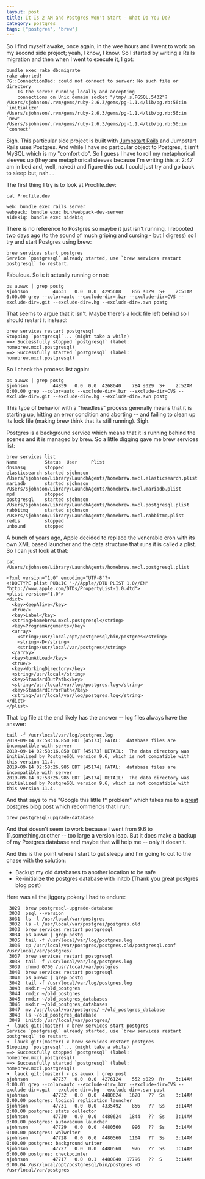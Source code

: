 ```yaml
---
layout: post
title: It Is 2 AM and Postgres Won't Start - What Do You Do?
category: postgres
tags: ["postgres", "brew"]
---
```

So I find myself awake, once again, in the wee hours and I went to work on my second side project; yeah, I know, I know.  So I started by writing a Rails migration and then when I went to execute it, I got:

    bundle exec rake db:migrate
    rake aborted!
    PG::ConnectionBad: could not connect to server: No such file or directory
    	Is the server running locally and accepting
    	connections on Unix domain socket "/tmp/.s.PGSQL.5432"?
    /Users/sjohnson/.rvm/gems/ruby-2.6.3/gems/pg-1.1.4/lib/pg.rb:56:in `initialize'
    /Users/sjohnson/.rvm/gems/ruby-2.6.3/gems/pg-1.1.4/lib/pg.rb:56:in `new'
    /Users/sjohnson/.rvm/gems/ruby-2.6.3/gems/pg-1.1.4/lib/pg.rb:56:in `connect'
    
Sigh.  This particular side project is built with [Jumpstart Rails](https://jumpstartrails.com/) and Jumpstart Rails uses Postgres.  And while I have no particular object to Postgres, it isn't MySQL which is my "comfort db".  So I guess I have to roll my metaphorical sleeves up (they are metaphorical sleeves because I'm writing this at 2:47 am in bed and, well, naked) and figure this out.  I could just try and go back to sleep but, nah....

The first thing I try is to look at Procfile.dev:

    cat Procfile.dev
    
    web: bundle exec rails server
    webpack: bundle exec bin/webpack-dev-server
    sidekiq: bundle exec sidekiq

There is no reference to Postgres so maybe it just isn't running.  I rebooted two days ago (to the sound of much griping and cursing - but I digress) so I try and start Postgres using brew:

    brew services start postgres
    Service `postgresql` already started, use `brew services restart postgresql` to restart.
    
Fabulous.  So is it actually running or not:

    ps auwwx | grep postg
    sjohnson         44631   0.0  0.0  4295688    856 s029  S+    2:51AM   0:00.00 grep --color=auto --exclude-dir=.bzr --exclude-dir=CVS --exclude-dir=.git --exclude-dir=.hg --exclude-dir=.svn postg

That seems to argue that it isn't.  Maybe there's a lock file left behind so I should restart it instead:

    brew services restart postgresql
    Stopping `postgresql`... (might take a while)
    ==> Successfully stopped `postgresql` (label: homebrew.mxcl.postgresql)
    ==> Successfully started `postgresql` (label: homebrew.mxcl.postgresql)
    
So I check the process list again:

    ps auwwx | grep postg
    sjohnson         44859   0.0  0.0  4268040    784 s029  S+    2:52AM   0:00.00 grep --color=auto --exclude-dir=.bzr --exclude-dir=CVS --exclude-dir=.git --exclude-dir=.hg --exclude-dir=.svn postg
    
This type of behavior with a "headless" process generally means that it is starting up, hitting an error condition and aborting -- and failing to clean up its lock file (making brew think that its still running).  Sigh.

Postgres is a background service which means that it is running behind the scenes and it is managed by brew.  So a little digging gave me brew services list:

    brew services list
    Name          Status  User     Plist
    dnsmasq       stopped
    elasticsearch started sjohnson /Users/sjohnson/Library/LaunchAgents/homebrew.mxcl.elasticsearch.plist
    mariadb       started sjohnson /Users/sjohnson/Library/LaunchAgents/homebrew.mxcl.mariadb.plist
    mpd           stopped
    postgresql    started sjohnson /Users/sjohnson/Library/LaunchAgents/homebrew.mxcl.postgresql.plist
    rabbitmq      started sjohnson /Users/sjohnson/Library/LaunchAgents/homebrew.mxcl.rabbitmq.plist
    redis         stopped
    unbound       stopped
    
A bunch of years ago, Apple decided to replace the venerable cron with its own XML based launcher and the data structure that runs it is called a plist.  So I can just look at that:

    cat /Users/sjohnson/Library/LaunchAgents/homebrew.mxcl.postgresql.plist
    
    <?xml version="1.0" encoding="UTF-8"?>
    <!DOCTYPE plist PUBLIC "-//Apple//DTD PLIST 1.0//EN" "http://www.apple.com/DTDs/PropertyList-1.0.dtd">
    <plist version="1.0">
    <dict>
      <key>KeepAlive</key>
      <true/>
      <key>Label</key>
      <string>homebrew.mxcl.postgresql</string>
      <key>ProgramArguments</key>
      <array>
        <string>/usr/local/opt/postgresql/bin/postgres</string>
        <string>-D</string>
        <string>/usr/local/var/postgres</string>
      </array>
      <key>RunAtLoad</key>
      <true/>
      <key>WorkingDirectory</key>
      <string>/usr/local</string>
      <key>StandardOutPath</key>
      <string>/usr/local/var/log/postgres.log</string>
      <key>StandardErrorPath</key>
      <string>/usr/local/var/log/postgres.log</string>
    </dict>
    </plist>

That log file at the end likely has the answer -- log files always have the answer:

    tail -f /usr/local/var/log/postgres.log
    2019-09-14 02:58:16.850 EDT [45173] FATAL:  database files are incompatible with server
    2019-09-14 02:58:16.850 EDT [45173] DETAIL:  The data directory was initialized by PostgreSQL version 9.6, which is not compatible with this version 11.4.
    2019-09-14 02:58:26.985 EDT [45174] FATAL:  database files are incompatible with server
    2019-09-14 02:58:26.985 EDT [45174] DETAIL:  The data directory was initialized by PostgreSQL version 9.6, which is not compatible with this version 11.4.
    
And that says to me "Google this little f* problem" which takes me to a [great postgres blog post](https://olivierlacan.com/posts/migrating-homebrew-postgres-to-a-new-version/) which recommends that I run:

    brew postgresql-upgrade-database
    
And that doesn't seem to work because I went from 9.6 to 11.something.or.other -- too large a version leap.  But it does make a backup of my Postgres database and maybe that will help me -- only it doesn't. 

And this is the point where I start to get sleepy and I'm going to cut to the chase with the solution:

* Backup my old databases to another location to be safe
* Re-initialize the postgres database with initdb (Thank you great postgres blog post)

Here was all the jiggery pokery I had to endure:

     3029  brew postgresql-upgrade-database
     3030  psql --version
     3031  ls -l /usr/local/var/postgres
     3032  ls -l /usr/local/var/postgres/postgres.old
     3033  brew services restart postgresql
     3034  ps auwwx | grep postg
     3035  tail -f /usr/local/var/log/postgres.log
     3036  cp /usr/local/var/postgres/postgres.old/postgresql.conf /usr/local/var/postgres/
     3037  brew services restart postgresql
     3038  tail -f /usr/local/var/log/postgres.log
     3039  chmod 0700 /usr/local/var/postgres
     3040  brew services restart postgresql
     3041  ps auwwx | grep postg
     3042  tail -f /usr/local/var/log/postgres.log
     3043  mkdir ~/old_postgres
     3044  rmdir ~/old_postgres
     3045  rmdir ~/old_postgres_databases
     3046  mkdir ~/old_postgres_databases
     3047  mv /usr/local/var/postgres/ ~/old_postgres_database
     3048  ls ~/old_postgres_database
     3049  initdb /usr/local/var/postgres/
    ➜  lauck git:(master) ✗ brew services start postgres
    Service `postgresql` already started, use `brew services restart postgresql` to restart.
    ➜  lauck git:(master) ✗ brew services restart postgres
    Stopping `postgresql`... (might take a while)
    ==> Successfully stopped `postgresql` (label: homebrew.mxcl.postgresql)
    ==> Successfully started `postgresql` (label: homebrew.mxcl.postgresql)
    ➜  lauck git:(master) ✗ ps auwwx | grep post
    sjohnson         47737   0.0  0.0  4276124    552 s029  R+    3:14AM   0:00.01 grep --color=auto --exclude-dir=.bzr --exclude-dir=CVS --exclude-dir=.git --exclude-dir=.hg --exclude-dir=.svn post
    sjohnson         47732   0.0  0.0  4480624   1620   ??  Ss    3:14AM   0:00.00 postgres: logical replication launcher
    sjohnson         47731   0.0  0.0  4335492    856   ??  Ss    3:14AM   0:00.00 postgres: stats collector
    sjohnson         47730   0.0  0.0  4480624   1844   ??  Ss    3:14AM   0:00.00 postgres: autovacuum launcher
    sjohnson         47729   0.0  0.0  4480560    996   ??  Ss    3:14AM   0:00.00 postgres: walwriter
    sjohnson         47728   0.0  0.0  4480560   1104   ??  Ss    3:14AM   0:00.00 postgres: background writer
    sjohnson         47727   0.0  0.0  4480560    976   ??  Ss    3:14AM   0:00.00 postgres: checkpointer
    sjohnson         47717   0.0  0.1  4480840  17796   ??  S     3:14AM   0:00.04 /usr/local/opt/postgresql/bin/postgres -D /usr/local/var/postgres